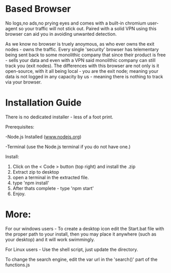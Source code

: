 # Based Browser

No logs,no ads,no prying eyes and comes with a built-in chromium user-agent so your traffic will not stick out. Paired with a solid VPN using this browser can aid you in avoiding unwanted detection.

As we know no browser is truely anoymous, as who ever owns the exit nodes - owns the traffic. Every single 'security' browser has telementary being sent back to some monolithic company that since their product is free - sells your data and even with a VPN said monolithic company can still track you (exit nodes). The differences with this browser are not only is it open-source, with it all being local - you are the exit node; meaning your data is not logged in any capacity by us - meaning there is nothing to track via your browser.
# Installation Guide

There is no dedicated installer - less of a foot print.

Prerequisites:

-Node.js Installed (www.nodejs.org)

-Terminal (use the Node.js terminal if you do not have one.)

Install:
1. Click on the < Code > button (top right) and install the .zip
2. Extract zip to desktop
3. open a terminal in the extracted file.
4. type 'npm install'
5. After thats complete - type 'npm start'
6. Enjoy.


# More:
For our windows users - To create a desktop icon edit the Start.bat file with the proper path to your install, then you may place it anywhere (such as your desktop) and it will work swimmingly.

For Linux users - Use the shell script, just update the directory.

To change the search engine, edit the var url in the 'search()' part of the functions.js

